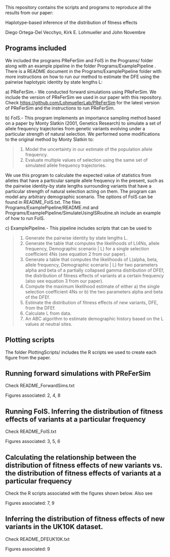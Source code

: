 This repository contains the scripts and programs to reproduce all the results from our paper:

Haplotype-based inference of the distribution of fitness effects

Diego Ortega-Del Vecchyo, Kirk E. Lohmueller and John Novembre

## Programs included

We included the programs PReFerSim and FoIS in the Programs/ folder along with an example pipeline in the folder Programs/ExamplePipeline . There is a README document in the Programs/ExamplePipeline folder with more instructions on how to run our method to estimate the DFE using the pairwise haplotypic identity by state lengths L:

a) PReFerSim.- We conducted forward simulations using PReFerSim. We include the version of PReFerSim we used in our paper with this repository. Check https://github.com/LohmuellerLab/PReFerSim for the latest version of PReFerSim and the instructions to run PReFerSim. <br>


b) FoIS.- This program implements an importance sampling method based on a paper by Monty Slatkin (2001, Genetics Research) to simulate a set of allele frequency trajectories from genetic variants evolving under a particular strength of natural selection.  We performed some modifications to the original method by Monty Slatkin to:
>  1) Model the uncertainty in our estimate of the population allele frequency.
>  2) Evaluate multiple values of selection using the same set of simulated allele frequency trajectories. <br>


We use this program to calculate the expected value of statistics from alleles that have a particular sample allele frequency in the present, such as the pairwise identity-by state lengths surrounding variants that have a particular strength of natural selection acting on them. The program can model any arbitrary demographic scenario. The options of FoIS can be found in README_FoIS.txt. The files Programs/ExamplePipeline/README.md and Programs/ExamplePipeline/SimulateUsingISRoutine.sh include an example of how to run FoIS. <br>


c) ExamplePipeline.- This pipeline includes scripts that can be used to
>  1) Generate the pairwise identity by state lengths L.
>  2) Generate the table that computes the likelihoods of L(4Ns, allele frequency, Demographic scenario | L) for a single selection coefficient 4Ns (see equation 2 from our paper).
>  3) Generate a table that computes the likelihoods of L(alpha, beta, allele frequency, Demographic scenario | L) for two parameters alpha and beta of a partially collapsed gamma distribution of DFEf, the distribution of fitness effects of variants at a certain frequency (also see equation 3 from our paper).
>  4) Compute the maximum likelihood estimate of either a) the single selection coefficient 4Ns or b) the two parameters alpha and beta of the DFEf.
>  5) Estimate the distribution of fitness effects of new variants, DFE, from the DFEf.
>  6) Calculate L from data.
>  7) An ABC algorithm to estimate demographic history based on the L values at neutral sites.

## Plotting scripts

The folder PlottingScripts/ includes the R scripts we used to create each figure from the paper.

## Running forward simulations with PReFerSim

Check README_ForwardSims.txt

Figures associated: 2, 4, 8

## Running FoIS. Inferring the distribution of fitness effects of variants at a particular frequency

Check README_FoIS.txt

Figures associated: 3, 5, 6

## Calculating the relationship between the distribution of fitness effects of new variants vs. the distribution of fitness effects of variants at a particular frequency

Check the R scripts associated with the figures shown below. Also see 

Figures associated: 7, 9

## Inferring the distribution of fitness effects of new variants in the UK10K dataset.

Check README_DFEUK10K.txt

Figures associated: 9

